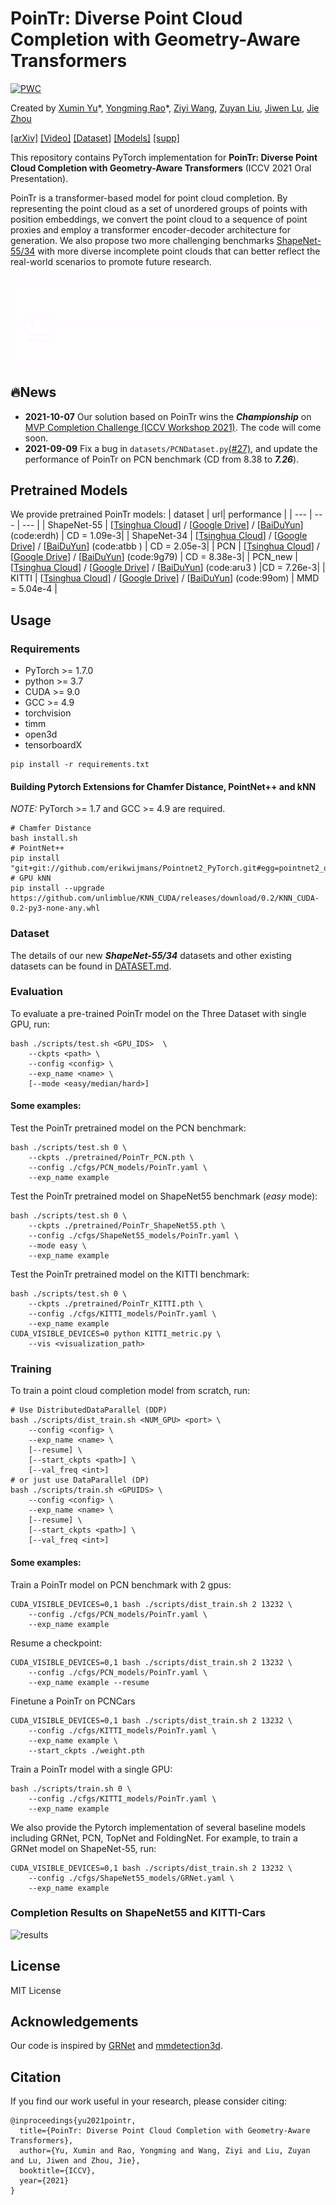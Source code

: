 # PoinTr: Diverse Point Cloud Completion with Geometry-Aware Transformers

[![PWC](https://img.shields.io/endpoint.svg?url=https://paperswithcode.com/badge/pointr-diverse-point-cloud-completion-with/point-cloud-completion-on-shapenet)](https://paperswithcode.com/sota/point-cloud-completion-on-shapenet?p=pointr-diverse-point-cloud-completion-with)

Created by [Xumin Yu](https://yuxumin.github.io/)\*, [Yongming Rao](https://raoyongming.github.io/)\*, [Ziyi Wang](https://github.com/LavenderLA), [Zuyan Liu](https://github.com/lzy-19), [Jiwen Lu](https://scholar.google.com/citations?user=TN8uDQoAAAAJ&hl=en&authuser=1), [Jie Zhou](https://scholar.google.com/citations?user=6a79aPwAAAAJ&hl=en&authuser=1)

[[arXiv]](https://arxiv.org/abs/2108.08839) [[Video]](https://youtu.be/mSGphas0p8g) [[Dataset]](./DATASET.md) [[Models]](#pretrained-models) [[supp]](https://yuxumin.github.io/files/PoinTr_supp.pdf)

This repository contains PyTorch implementation for __PoinTr: Diverse Point Cloud Completion with Geometry-Aware Transformers__ (ICCV 2021 Oral Presentation).

PoinTr is a transformer-based model for point cloud completion.  By representing the point cloud as a set of unordered groups of points with position embeddings, we convert the point cloud to a sequence of point proxies and employ a transformer encoder-decoder architecture for generation. We also propose two more challenging benchmarks [ShapeNet-55/34](./DATASET.md) with more diverse incomplete point clouds that can better reflect the real-world scenarios to promote future research.

![intro](fig/pointr.gif)

## 🔥News
- **2021-10-07** Our solution based on PoinTr wins the ***Championship*** on [MVP Completion Challenge (ICCV Workshop 2021)](https://mvp-dataset.github.io/MVP/Completion.html). The code will come soon.
- **2021-09-09** Fix a bug in `datasets/PCNDataset.py`[(#27)](https://github.com/hzxie/GRNet/pull/27), and update the performance of PoinTr on PCN benchmark (CD from 8.38 to ***7.26***).

## Pretrained Models

We provide pretrained PoinTr models:
| dataset  | url| performance |
| --- | --- |  --- |
| ShapeNet-55 | [[Tsinghua Cloud](https://cloud.tsinghua.edu.cn/f/4a7027b83da343bb9ac9/?dl=1)] / [[Google Drive](https://drive.google.com/file/d/1WzERLlbSwzGOBybzkjBrApwyVMTG00CJ/view?usp=sharing)] / [[BaiDuYun](https://pan.baidu.com/s/1T4NqN5HQkInDTlNAX2KHbQ)] (code:erdh) | CD = 1.09e-3|
| ShapeNet-34 | [[Tsinghua Cloud](https://cloud.tsinghua.edu.cn/f/ac82414f884d445ebd54/?dl=1)] / [[Google Drive](https://drive.google.com/file/d/1Xy6wZjgJNhOYe3wDA-SbLMmGwBJ0jcBz/view?usp=sharing)] / [[BaiDuYun](https://pan.baidu.com/s/1zAxYf_9ixixqR7lvnBsRNQ)] (code:atbb ) | CD = 2.05e-3| 
| PCN |  [[Tsinghua Cloud](https://cloud.tsinghua.edu.cn/f/55b01b2990e040aa9cb0/?dl=1)] / [[Google Drive](https://drive.google.com/file/d/182xUHiUyIQhgqstFTVPoCyYyxmdiZlxq/view?usp=sharing)]  / [[BaiDuYun](https://pan.baidu.com/s/1iGenIM076akP8EgbYFBWyw)] (code:9g79) | CD = 8.38e-3|
| PCN_new |  [[Tsinghua Cloud](https://cloud.tsinghua.edu.cn/f/444d34a062354c6ead68/?dl=1)] / [[Google Drive](https://drive.google.com/file/d/1qKhPKNf6o0jWnki5d0MGXQtBbgBSDIYo/view?usp=sharing)]  / [[BaiDuYun](https://pan.baidu.com/s/1RHsGXABzz7rbcq4syhg1hA)] (code:aru3 ) |CD = 7.26e-3|
| KITTI | [[Tsinghua Cloud](https://cloud.tsinghua.edu.cn/f/734011f0b3574ab58cff/?dl=1)] / [[Google Drive](https://drive.google.com/file/d/1oPwXplvn9mR0dI9V7Xjw4RhGwrnBU4dg/view?usp=sharing)]  / [[BaiDuYun](https://pan.baidu.com/s/11FZsE7c0em2SxGVUIRYzyg)] (code:99om) | MMD = 5.04e-4 |

## Usage

### Requirements

- PyTorch >= 1.7.0
- python >= 3.7
- CUDA >= 9.0
- GCC >= 4.9 
- torchvision
- timm
- open3d
- tensorboardX

```
pip install -r requirements.txt
```

#### Building Pytorch Extensions for Chamfer Distance, PointNet++ and kNN

*NOTE:* PyTorch >= 1.7 and GCC >= 4.9 are required.

```
# Chamfer Distance
bash install.sh
# PointNet++
pip install "git+git://github.com/erikwijmans/Pointnet2_PyTorch.git#egg=pointnet2_ops&subdirectory=pointnet2_ops_lib"
# GPU kNN
pip install --upgrade https://github.com/unlimblue/KNN_CUDA/releases/download/0.2/KNN_CUDA-0.2-py3-none-any.whl
```

### Dataset

The details of our new ***ShapeNet-55/34*** datasets and other existing datasets can be found in [DATASET.md](./DATASET.md).

### Evaluation

To evaluate a pre-trained PoinTr model on the Three Dataset with single GPU, run:

```
bash ./scripts/test.sh <GPU_IDS>  \
    --ckpts <path> \
    --config <config> \
    --exp_name <name> \
    [--mode <easy/median/hard>]
```

####  Some examples:
Test the PoinTr pretrained model on the PCN benchmark:
```
bash ./scripts/test.sh 0 \
    --ckpts ./pretrained/PoinTr_PCN.pth \
    --config ./cfgs/PCN_models/PoinTr.yaml \
    --exp_name example
```
Test the PoinTr pretrained model on ShapeNet55 benchmark (*easy* mode):
```
bash ./scripts/test.sh 0 \
    --ckpts ./pretrained/PoinTr_ShapeNet55.pth \
    --config ./cfgs/ShapeNet55_models/PoinTr.yaml \
    --mode easy \
    --exp_name example
```
Test the PoinTr pretrained model on the KITTI benchmark:
```
bash ./scripts/test.sh 0 \
    --ckpts ./pretrained/PoinTr_KITTI.pth \
    --config ./cfgs/KITTI_models/PoinTr.yaml \
    --exp_name example
CUDA_VISIBLE_DEVICES=0 python KITTI_metric.py \
    --vis <visualization_path> 
```

### Training

To train a point cloud completion model from scratch, run:

```
# Use DistributedDataParallel (DDP)
bash ./scripts/dist_train.sh <NUM_GPU> <port> \
    --config <config> \
    --exp_name <name> \
    [--resume] \
    [--start_ckpts <path>] \
    [--val_freq <int>]
# or just use DataParallel (DP)
bash ./scripts/train.sh <GPUIDS> \
    --config <config> \
    --exp_name <name> \
    [--resume] \
    [--start_ckpts <path>] \
    [--val_freq <int>]
```
####  Some examples:
Train a PoinTr model on PCN benchmark with 2 gpus:
```
CUDA_VISIBLE_DEVICES=0,1 bash ./scripts/dist_train.sh 2 13232 \
    --config ./cfgs/PCN_models/PoinTr.yaml \
    --exp_name example
```
Resume a checkpoint:
```
CUDA_VISIBLE_DEVICES=0,1 bash ./scripts/dist_train.sh 2 13232 \
    --config ./cfgs/PCN_models/PoinTr.yaml \
    --exp_name example --resume
```

Finetune a PoinTr on PCNCars
```
CUDA_VISIBLE_DEVICES=0,1 bash ./scripts/dist_train.sh 2 13232 \
    --config ./cfgs/KITTI_models/PoinTr.yaml \
    --exp_name example \
    --start_ckpts ./weight.pth
```

Train a PoinTr model with a single GPU:
```
bash ./scripts/train.sh 0 \
    --config ./cfgs/KITTI_models/PoinTr.yaml \
    --exp_name example
```

We also provide the Pytorch implementation of several baseline models including GRNet, PCN, TopNet and FoldingNet. For example, to train a GRNet model on ShapeNet-55, run:
```
CUDA_VISIBLE_DEVICES=0,1 bash ./scripts/dist_train.sh 2 13232 \
    --config ./cfgs/ShapeNet55_models/GRNet.yaml \
    --exp_name example
```

### Completion Results on ShapeNet55 and KITTI-Cars

![results](fig/VisResults.gif)

## License
MIT License

## Acknowledgements

Our code is inspired by [GRNet](https://github.com/hzxie/GRNet) and [mmdetection3d](https://github.com/open-mmlab/mmdetection3d).

## Citation
If you find our work useful in your research, please consider citing: 
```
@inproceedings{yu2021pointr,
  title={PoinTr: Diverse Point Cloud Completion with Geometry-Aware Transformers},
  author={Yu, Xumin and Rao, Yongming and Wang, Ziyi and Liu, Zuyan and Lu, Jiwen and Zhou, Jie},
  booktitle={ICCV},
  year={2021}
}
```
